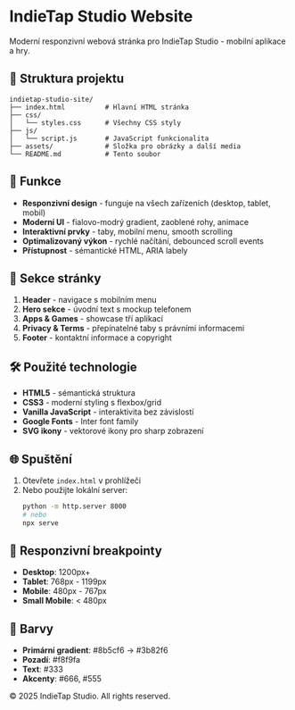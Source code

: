 # IndieTap Studio Website

Moderní responzivní webová stránka pro IndieTap Studio - mobilní aplikace a hry.

## 📁 Struktura projektu

```
indietap-studio-site/
├── index.html          # Hlavní HTML stránka
├── css/
│   └── styles.css      # Všechny CSS styly
├── js/
│   └── script.js       # JavaScript funkcionalita
├── assets/             # Složka pro obrázky a další media
└── README.md           # Tento soubor
```

## 🚀 Funkce

- **Responzivní design** - funguje na všech zařízeních (desktop, tablet, mobil)
- **Moderní UI** - fialovo-modrý gradient, zaoblené rohy, animace
- **Interaktivní prvky** - taby, mobilní menu, smooth scrolling
- **Optimalizovaný výkon** - rychlé načítání, debounced scroll events
- **Přístupnost** - sémantické HTML, ARIA labely

## 📱 Sekce stránky

1. **Header** - navigace s mobilním menu
2. **Hero sekce** - úvodní text s mockup telefonem
3. **Apps & Games** - showcase tří aplikací
4. **Privacy & Terms** - přepínatelné taby s právními informacemi
5. **Footer** - kontaktní informace a copyright

## 🛠️ Použité technologie

- **HTML5** - sémantická struktura
- **CSS3** - moderní styling s flexbox/grid
- **Vanilla JavaScript** - interaktivita bez závislostí
- **Google Fonts** - Inter font family
- **SVG ikony** - vektorové ikony pro sharp zobrazení

## 🌐 Spuštění

1. Otevřete `index.html` v prohlížeči
2. Nebo použijte lokální server:
   ```bash
   python -m http.server 8000
   # nebo
   npx serve
   ```

## 📱 Responzivní breakpointy

- **Desktop**: 1200px+
- **Tablet**: 768px - 1199px
- **Mobile**: 480px - 767px
- **Small Mobile**: < 480px

## 🎨 Barvy

- **Primární gradient**: #8b5cf6 → #3b82f6
- **Pozadí**: #f8f9fa
- **Text**: #333
- **Akcenty**: #666, #555

© 2025 IndieTap Studio. All rights reserved.
